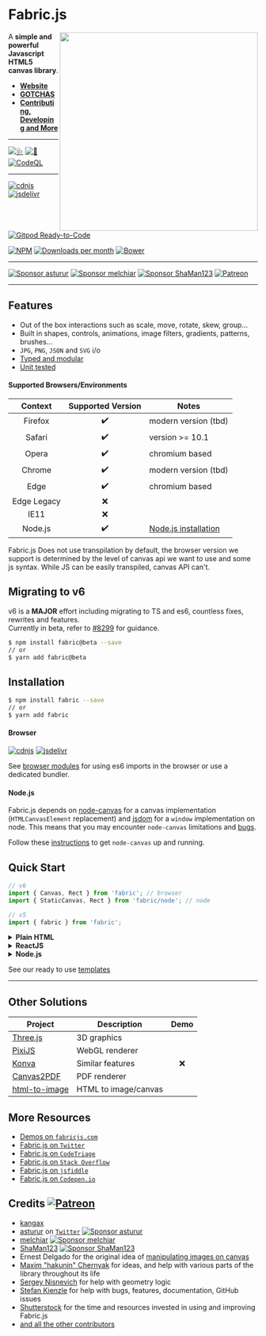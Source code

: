 # Fabric.js

<a href="http://fabricjs.com/kitchensink" target="_blank"><img align="right" src="/lib/screenshot.png" style="width:400px"></a>

A **simple and powerful Javascript HTML5 canvas library**.

- [**Website**][website]
- [**GOTCHAS**][gotchas]
- [**Contributing, Developing and More**](CONTRIBUTING.md)

---

<!-- build/coverage status, climate -->

[![🩺](../../actions/workflows/build.yml/badge.svg)](../../actions/workflows/build.yml)
[![🧪](../../actions/workflows/tests.yml/badge.svg)](../../actions/workflows/tests.yml)
[![CodeQL](../../actions/workflows/codeql-analysis.yml/badge.svg)](../../actions/workflows/codeql-analysis.yml)

---

<!-- npm, bower, CDNJS versions, downloads -->

[![cdnjs](https://img.shields.io/cdnjs/v/fabric.js.svg)][cdnjs]
[![jsdelivr](https://data.jsdelivr.com/v1/package/npm/fabric/badge)][jsdelivr]
[![Gitpod Ready-to-Code](https://img.shields.io/badge/Gitpod-Ready--to--Code-blue?logo=gitpod)](https://gitpod.io/#https://github.com/fabricjs/fabric.js)

[![NPM](https://badge.fury.io/js/fabric.svg)](http://badge.fury.io/js/fabric)
[![Downloads per month](https://img.shields.io/npm/dm/fabric.svg)](https://www.npmjs.org/package/fabric)
[![Bower](https://badge.fury.io/bo/fabric.svg)](http://badge.fury.io/bo/fabric)

---

[![Sponsor asturur](https://img.shields.io/static/v1?label=Sponsor%20asturur&message=%E2%9D%A4&logo=GitHub&color=%23fe8e86)](https://github.com/sponsors/asturur)
[![Sponsor melchiar](https://img.shields.io/static/v1?label=Sponsor%20melchiar&message=%E2%9D%A4&logo=GitHub&color=%23fe8e86)](https://github.com/sponsors/melchiar)
[![Sponsor ShaMan123](https://img.shields.io/static/v1?label=Sponsor%20ShaMan123&message=%E2%9D%A4&logo=GitHub&color=%23fe8e86)](https://github.com/sponsors/ShaMan123)
[![Patreon](https://img.shields.io/static/v1?label=Patreon&message=%F0%9F%91%8D&logo=Patreon&color=blueviolet)](https://www.patreon.com/fabricJS)

---

## Features

- Out of the box interactions such as scale, move, rotate, skew, group...
- Built in shapes, controls, animations, image filters, gradients, patterns, brushes...
- `JPG`, `PNG`, `JSON` and `SVG` i/o
- [Typed and modular](#migrating-to-v6)
- [Unit tested](CONTRIBUTING.md#%F0%9F%A7%AA%20testing)

#### Supported Browsers/Environments

|   Context   | Supported Version | Notes                           |
| :---------: | :---------------: | ------------------------------- |
|   Firefox   |        ✔️         | modern version (tbd)            |
|   Safari    |        ✔️         | version >= 10.1                 |
|    Opera    |        ✔️         | chromium based                  |
|   Chrome    |        ✔️         | modern version (tbd)            |
|    Edge     |        ✔️         | chromium based                  |
| Edge Legacy |        ❌         |
|    IE11     |        ❌         |
|   Node.js   |        ✔️         | [Node.js installation](#nodejs) |

Fabric.js Does not use transpilation by default, the browser version we support is determined by the level of canvas api we want to use and some js syntax. While JS can be easily transpiled, canvas API can't.

## Migrating to v6

v6 is a **MAJOR** effort including migrating to TS and es6, countless fixes, rewrites and features.\
Currently in beta, refer to [#8299](../../issues/8299) for guidance.

```bash
$ npm install fabric@beta --save
// or
$ yarn add fabric@beta
```

## Installation

```bash
$ npm install fabric --save
// or
$ yarn add fabric
```

#### Browser

[![cdnjs](https://img.shields.io/cdnjs/v/fabric.js.svg)][cdnjs]
[![jsdelivr](https://data.jsdelivr.com/v1/package/npm/fabric/badge)][jsdelivr]

See [browser modules][mdn_es6] for using es6 imports in the browser or use a dedicated bundler.

#### Node.js

Fabric.js depends on [node-canvas][node_canvas] for a canvas implementation (`HTMLCanvasElement` replacement) and [jsdom][jsdom] for a `window` implementation on node.
This means that you may encounter `node-canvas` limitations and [bugs][node_canvas_issues].

Follow these [instructions][node_canvas_install] to get `node-canvas` up and running.

## Quick Start

```js
// v6
import { Canvas, Rect } from 'fabric'; // browser
import { StaticCanvas, Rect } from 'fabric/node'; // node

// v5
import { fabric } from 'fabric';
```

<details><summary><b>Plain HTML</b></summary>

```html
<canvas id="canvas" width="300" height="300"></canvas>

<script src="https://cdn.jsdelivr.net/npm/fabric"></script>
<script>
  const canvas = new fabric.Canvas('canvas');
  const rect = new fabric.Rect({
    top: 100,
    left: 100,
    width: 60,
    height: 70,
    fill: 'red',
  });
  canvas.add(rect);
</script>
```

</details>

<details><summary><b>ReactJS</b></summary>

```tsx
import React, { useEffect, useRef } from 'react';
import * as fabric from 'fabric'; // v6
import { fabric } from 'fabric'; // v5

export const FabricJSCanvas = () => {
  const canvasEl = useRef<HTMLCanvasElement>(null);
  useEffect(() => {
    const options = { ... };
    const canvas = new fabric.Canvas(canvasEl.current, options);
    // make the fabric.Canvas instance available to your app
    updateCanvasContext(canvas);
    return () => {
      updateCanvasContext(null);
      canvas.dispose();
    }
  }, []);

  return <canvas width="300" height="300" ref={canvasEl}/>;
};

```

</details>

<details><summary><b>Node.js</b></summary>

```js
import http from 'http';
import * as fabric from 'fabric/node'; // v6
import { fabric } from 'fabric'; // v5

const port = 8080;

http
  .createServer((req, res) => {
    const canvas = new fabric.Canvas(null, { width: 100, height: 100 });
    const rect = new fabric.Rect({ width: 20, height: 50, fill: '#ff0000' });
    const text = new fabric.Text('fabric.js', { fill: 'blue', fontSize: 24 });
    canvas.add(rect, text);
    canvas.renderAll();
    if (req.url === '/download') {
      res.setHeader('Content-Type', 'image/png');
      res.setHeader('Content-Disposition', 'attachment; filename="fabric.png"');
      canvas.createPNGStream().pipe(res);
    } else if (req.url === '/view') {
      canvas.createPNGStream().pipe(res);
    } else {
      const imageData = canvas.toDataURL();
      res.writeHead(200, '', { 'Content-Type': 'text/html' });
      res.write(`<img src="${imageData}" />`);
      res.end();
    }
  })
  .listen(port, (err) => {
    if (err) throw err;
    console.log(
      `> Ready on http://localhost:${port}, http://localhost:${port}/view, http://localhost:${port}/download`
    );
  });
```

</details>

See our ready to use [templates](./.codesandbox/templates/)

---

## Other Solutions

| Project                        | Description          | Demo |
| ------------------------------ | -------------------- | :--: |
| [Three.js][three.js]           | 3D graphics          |
| [PixiJS][pixijs]               | WebGL renderer       |
| [Konva][konva]                 | Similar features     |  ❌  |
| [Canvas2PDF][canvas2pdf]       | PDF renderer         |
| [html-to-image][html-to-image] | HTML to image/canvas |

## More Resources

- [Demos on `fabricjs.com`][demos]
- [Fabric.js on `Twitter`][twitter]
- [Fabric.js on `CodeTriage`][code_triage]
- [Fabric.js on `Stack Overflow`][so]
- [Fabric.js on `jsfiddle`][jsfiddles]
- [Fabric.js on `Codepen.io`][codepens]

## Credits [![Patreon](https://img.shields.io/static/v1?label=Patreon&message=%F0%9F%91%8D&logo=Patreon&color=blueviolet)](https://www.patreon.com/fabricJS)

- [kangax][kagnax]
- [asturur][asturur] on [`Twitter`][asturur_twitter]
  [![Sponsor asturur](https://img.shields.io/static/v1?label=Sponsor%20asturur&message=%E2%9D%A4&logo=GitHub&color=%23fe8e86)](https://github.com/sponsors/asturur)
- [melchiar][melchiar] [![Sponsor melchiar](https://img.shields.io/static/v1?label=Sponsor%20melchiar&message=%E2%9D%A4&logo=GitHub&color=%23fe8e86)](https://github.com/sponsors/melchiar)
- [ShaMan123][shaman123] [![Sponsor ShaMan123](https://img.shields.io/static/v1?label=Sponsor%20ShaMan123&message=%E2%9D%A4&logo=GitHub&color=%23fe8e86)](https://github.com/sponsors/ShaMan123)
- Ernest Delgado for the original idea of [manipulating images on canvas](http://www.ernestdelgado.com/archive/canvas/)
- [Maxim "hakunin" Chernyak](http://twitter.com/hakunin) for ideas, and help with various parts of the library throughout its life
- [Sergey Nisnevich](http://nisnya.com) for help with geometry logic
- [Stefan Kienzle](https://twitter.com/kienzle_s) for help with bugs, features, documentation, GitHub issues
- [Shutterstock](http://www.shutterstock.com/jobs) for the time and resources invested in using and improving Fabric.js
- [and all the other contributors][contributors]

[asturur]: https://github.com/asturur
[asturur_twitter]: https://twitter.com/AndreaBogazzi
[canvas2pdf]: https://github.com/joshua-gould/canvas2pdf
[cdnjs]: https://cdnjs.com/libraries/fabric.js
[code_triage]: https://www.codetriage.com/kangax/fabric.js
[codepens]: https://codepen.io/tag/fabricjs
[contributors]: https://github.com/fabricjs/fabric.js/graphs/contributors
[demos]: http://fabricjs.com/demos/
[gotchas]: http://fabricjs.com/fabric-gotchas
[html-to-image]: https://github.com/bubkoo/html-to-image
[jsdelivr]: https://www.jsdelivr.com/package/npm/fabric
[jsdom]: https://github.com/jsdom/jsdom
[jsfiddles]: https://jsfiddle.net/user/fabricjs/fiddles/
[kagnax]: https://twitter.com/kangax
[konva]: https://github.com/konvajs/konva
[mdn_es6]: https://developer.mozilla.org/en-US/docs/Web/JavaScript/Guide/Modules
[melchiar]: https://github.com/melchiar
[node_canvas]: https://github.com/Automattic/node-canvas
[node_canvas_install]: https://github.com/Automattic/node-canvas#compiling
[node_canvas_issues]: https://github.com/Automattic/node-canvas/issues
[patreon_badge]: https://img.shields.io/static/v1?label=Patreon&message=%F0%9F%91%8D&logo=Patreon&color=blueviolet
[pixijs]: https://github.com/pixijs/pixijs
[shaman123]: https://github.com/ShaMan123
[so]: https://stackoverflow.com/questions/tagged/fabricjs
[three.js]: https://github.com/mrdoob/three.js/
[twitter]: https://twitter.com/fabricjs
[website]: http://fabricjs.com/
